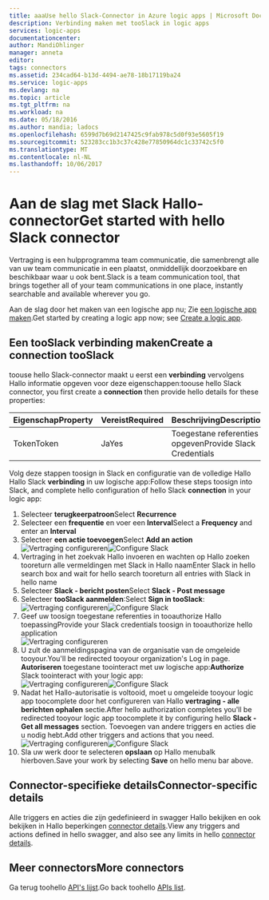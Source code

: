 ```yaml
---
title: aaaUse hello Slack-Connector in Azure logic apps | Microsoft Docs
description: Verbinding maken met tooSlack in logic apps
services: logic-apps
documentationcenter: 
author: MandiOhlinger
manager: anneta
editor: 
tags: connectors
ms.assetid: 234cad64-b13d-4494-ae78-18b17119ba24
ms.service: logic-apps
ms.devlang: na
ms.topic: article
ms.tgt_pltfrm: na
ms.workload: na
ms.date: 05/18/2016
ms.author: mandia; ladocs
ms.openlocfilehash: 6599d7b69d2147425c9fab978c5d0f93e5605f19
ms.sourcegitcommit: 523283cc1b3c37c428e77850964dc1c33742c5f0
ms.translationtype: MT
ms.contentlocale: nl-NL
ms.lasthandoff: 10/06/2017
---
```

# <a name="get-started-with-hello-slack-connector"></a><span data-ttu-id="74f26-103">Aan de slag met Slack Hallo-connector</span><span class="sxs-lookup"><span data-stu-id="74f26-103">Get started with hello Slack connector</span></span>
<span data-ttu-id="74f26-104">Vertraging is een hulpprogramma team communicatie, die samenbrengt alle van uw team communicatie in een plaatst, onmiddellijk doorzoekbare en beschikbaar waar u ook bent.</span><span class="sxs-lookup"><span data-stu-id="74f26-104">Slack is a team communication tool, that brings together all of your team communications in one place, instantly searchable and available wherever you go.</span></span> 

<span data-ttu-id="74f26-105">Aan de slag door het maken van een logische app nu; Zie [een logische app maken](../logic-apps/logic-apps-create-a-logic-app.md).</span><span class="sxs-lookup"><span data-stu-id="74f26-105">Get started by creating a logic app now; see [Create a logic app](../logic-apps/logic-apps-create-a-logic-app.md).</span></span>

## <a name="create-a-connection-tooslack"></a><span data-ttu-id="74f26-106">Een tooSlack verbinding maken</span><span class="sxs-lookup"><span data-stu-id="74f26-106">Create a connection tooSlack</span></span>
<span data-ttu-id="74f26-107">toouse hello Slack-connector maakt u eerst een **verbinding** vervolgens Hallo informatie opgeven voor deze eigenschappen:</span><span class="sxs-lookup"><span data-stu-id="74f26-107">toouse hello Slack connector, you first create a **connection** then provide hello details for these properties:</span></span> 

| <span data-ttu-id="74f26-108">Eigenschap</span><span class="sxs-lookup"><span data-stu-id="74f26-108">Property</span></span> | <span data-ttu-id="74f26-109">Vereist</span><span class="sxs-lookup"><span data-stu-id="74f26-109">Required</span></span> | <span data-ttu-id="74f26-110">Beschrijving</span><span class="sxs-lookup"><span data-stu-id="74f26-110">Description</span></span> |
| --- | --- | --- |
| <span data-ttu-id="74f26-111">Token</span><span class="sxs-lookup"><span data-stu-id="74f26-111">Token</span></span> |<span data-ttu-id="74f26-112">Ja</span><span class="sxs-lookup"><span data-stu-id="74f26-112">Yes</span></span> |<span data-ttu-id="74f26-113">Toegestane referenties opgeven</span><span class="sxs-lookup"><span data-stu-id="74f26-113">Provide Slack Credentials</span></span> |

<span data-ttu-id="74f26-114">Volg deze stappen toosign in Slack en configuratie van de volledige Hallo Hallo Slack **verbinding** in uw logische app:</span><span class="sxs-lookup"><span data-stu-id="74f26-114">Follow these steps toosign into Slack, and complete hello configuration of hello Slack **connection** in your logic app:</span></span>

1. <span data-ttu-id="74f26-115">Selecteer **terugkeerpatroon**</span><span class="sxs-lookup"><span data-stu-id="74f26-115">Select **Recurrence**</span></span>
2. <span data-ttu-id="74f26-116">Selecteer een **frequentie** en voer een **Interval**</span><span class="sxs-lookup"><span data-stu-id="74f26-116">Select a **Frequency** and enter an **Interval**</span></span>
3. <span data-ttu-id="74f26-117">Selecteer **een actie toevoegen**</span><span class="sxs-lookup"><span data-stu-id="74f26-117">Select **Add an action**</span></span>  
   <span data-ttu-id="74f26-118">![Vertraging configureren][1]</span><span class="sxs-lookup"><span data-stu-id="74f26-118">![Configure Slack][1]</span></span>  
4. <span data-ttu-id="74f26-119">Vertraging in het zoekvak Hallo invoeren en wachten op Hallo zoeken tooreturn alle vermeldingen met Slack in Hallo naam</span><span class="sxs-lookup"><span data-stu-id="74f26-119">Enter Slack in hello search box and wait for hello search tooreturn all entries with Slack in hello name</span></span>
5. <span data-ttu-id="74f26-120">Selecteer **Slack - bericht posten**</span><span class="sxs-lookup"><span data-stu-id="74f26-120">Select **Slack - Post message**</span></span>
6. <span data-ttu-id="74f26-121">Selecteer **tooSlack aanmelden**:</span><span class="sxs-lookup"><span data-stu-id="74f26-121">Select **Sign in tooSlack**:</span></span>  
   <span data-ttu-id="74f26-122">![Vertraging configureren][2]</span><span class="sxs-lookup"><span data-stu-id="74f26-122">![Configure Slack][2]</span></span>
7. <span data-ttu-id="74f26-123">Geef uw toosign toegestane referenties in tooauthorize Hallo toepassing</span><span class="sxs-lookup"><span data-stu-id="74f26-123">Provide your Slack credentials toosign in tooauthorize hello  application</span></span>    
   ![Vertraging configureren][3]  
8. <span data-ttu-id="74f26-125">U zult de aanmeldingspagina van de organisatie van de omgeleide tooyour.</span><span class="sxs-lookup"><span data-stu-id="74f26-125">You'll be redirected tooyour organization's Log in page.</span></span> <span data-ttu-id="74f26-126">**Autoriseren** toegestane toointeract met uw logische app:</span><span class="sxs-lookup"><span data-stu-id="74f26-126">**Authorize** Slack toointeract with your logic app:</span></span>      
   <span data-ttu-id="74f26-127">![Vertraging configureren][5]</span><span class="sxs-lookup"><span data-stu-id="74f26-127">![Configure Slack][5]</span></span> 
9. <span data-ttu-id="74f26-128">Nadat het Hallo-autorisatie is voltooid, moet u omgeleide tooyour logic app toocomplete door het configureren van Hallo **vertraging - alle berichten ophalen** sectie.</span><span class="sxs-lookup"><span data-stu-id="74f26-128">After hello authorization completes you'll be redirected tooyour logic app toocomplete it by configuring hello **Slack - Get all messages** section.</span></span> <span data-ttu-id="74f26-129">Toevoegen van andere triggers en acties die u nodig hebt.</span><span class="sxs-lookup"><span data-stu-id="74f26-129">Add other triggers and actions that you need.</span></span>  
   <span data-ttu-id="74f26-130">![Vertraging configureren][6]</span><span class="sxs-lookup"><span data-stu-id="74f26-130">![Configure Slack][6]</span></span>
10. <span data-ttu-id="74f26-131">Sla uw werk door te selecteren **opslaan** op Hallo menubalk hierboven.</span><span class="sxs-lookup"><span data-stu-id="74f26-131">Save your work by selecting **Save** on hello menu bar above.</span></span>

## <a name="connector-specific-details"></a><span data-ttu-id="74f26-132">Connector-specifieke details</span><span class="sxs-lookup"><span data-stu-id="74f26-132">Connector-specific details</span></span>

<span data-ttu-id="74f26-133">Alle triggers en acties die zijn gedefinieerd in swagger Hallo bekijken en ook bekijken in Hallo beperkingen [connector details](/connectors/slack/).</span><span class="sxs-lookup"><span data-stu-id="74f26-133">View any triggers and actions defined in hello swagger, and also see any limits in hello [connector details](/connectors/slack/).</span></span>

## <a name="more-connectors"></a><span data-ttu-id="74f26-134">Meer connectors</span><span class="sxs-lookup"><span data-stu-id="74f26-134">More connectors</span></span>
<span data-ttu-id="74f26-135">Ga terug toohello [API's lijst](apis-list.md).</span><span class="sxs-lookup"><span data-stu-id="74f26-135">Go back toohello [APIs list](apis-list.md).</span></span>

[1]: ./media/connectors-create-api-slack/connectionconfig1.png
[2]: ./media/connectors-create-api-slack/connectionconfig2.png 
[3]: ./media/connectors-create-api-slack/connectionconfig3.png
[4]: ./media/connectors-create-api-slack/connectionconfig4.png
[5]: ./media/connectors-create-api-slack/connectionconfig5.png
[6]: ./media/connectors-create-api-slack/connectionconfig6.png
